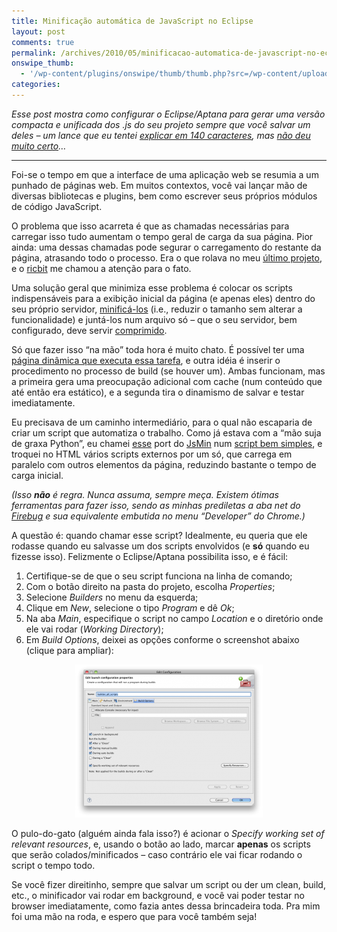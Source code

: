 ```yaml
---
title: Minificação automática de JavaScript no Eclipse
layout: post
comments: true
permalink: /archives/2010/05/minificacao-automatica-de-javascript-no-eclipse.html/
onswipe_thumb:
  - '/wp-content/plugins/onswipe/thumb/thumb.php?src=/wp-content/uploads/2010/05/builder.png&amp;w=600&amp;h=800&amp;zc=1&amp;q=75&amp;f=0'
categories:
---
```

*Esse post mostra como configurar o Eclipse/Aptana para gerar uma versão compacta e unificada dos .js do seu projeto sempre que você salvar um deles &#8211; um lance que eu tentei [explicar em 140 caracteres][1], mas [não deu muito certo][2]&#8230;*

<!--more-->

* * *

Foi-se o tempo em que a interface de uma aplicação web se resumia a um punhado de páginas web. Em muitos contextos, você vai lançar mão de diversas bibliotecas e plugins, bem como escrever seus próprios módulos de código JavaScript.

O problema que isso acarreta é que as chamadas necessárias para carregar isso tudo aumentam o tempo geral de carga da sua página. Pior ainda: uma dessas chamadas pode segurar o carregamento do restante da página, atrasando todo o processo. Era o que rolava no meu [último projeto][3], e o [ricbit][4] me chamou a atenção para o fato.

Uma solução geral que minimiza esse problema é colocar os scripts indispensáveis para a exibição inicial da página (e apenas eles) dentro do seu próprio servidor, [minificá-los][5] (i.e., reduzir o tamanho sem alterar a funcionalidade) e juntá-los num arquivo só &#8211; que o seu servidor, bem configurado, deve servir [comprimido][6].

Só que fazer isso &#8220;na mão&#8221; toda hora é muito chato. É possível ter uma [página dinâmica que executa essa tarefa][7], e outra idéia é inserir o procedimento no processo de build (se houver um). Ambas funcionam, mas a primeira gera uma preocupação adicional com cache (num conteúdo que até então era estático), e a segunda tira o dinamismo de salvar e testar imediatamente.

Eu precisava de um caminho intermediário, para o qual não escaparia de criar um script que automatiza o trabalho. Como já estava com a &#8220;mão suja de graxa Python&#8221;, eu chamei [esse][8] port do [JsMin][9] num [script bem simples][10], e troquei no HTML vários scripts externos por um só, que carrega em paralelo com outros elementos da página, reduzindo bastante o tempo de carga inicial.

*(Isso **não** é regra. Nunca assuma, sempre meça. Existem ótimas ferramentas para fazer isso, sendo as minhas prediletas a aba *net* do [Firebug][11] e sua equivalente embutida no menu &#8220;Developer&#8221; do Chrome.)*

A questão é: quando chamar esse script? Idealmente, eu queria que ele rodasse quando eu salvasse um dos scripts envolvidos (e **só** quando eu fizesse isso). Felizmente o Eclipse/Aptana possibilita isso, e é fácil:

1.  Certifique-se de que o seu script funciona na linha de comando;
2.  Com o botão direito na pasta do projeto, escolha *Properties*;
3.  Selecione *Builders* no menu da esquerda;
4.  Clique em *New*, selecione o tipo *Program* e dê *Ok*;
5.  Na aba *Main*, especifique o script no campo *Location* e o diretório onde ele vai rodar (*Working Directory*);
6.  Em *Build Options*, deixei as opções conforme o screenshot abaixo (clique para ampliar):

<p style="text-align: center;">
  <a href="/wp-content/uploads/2010/05/builder.png"><img class="size-medium wp-image-3984  aligncenter" title="Opções do Builder (clique para ampliar)" src="/wp-content/uploads/2010/05/builder-300x245.png" alt="Opções do Builder (clique para ampliar)" width="300" height="245" /></a>
</p>

O pulo-do-gato (alguém ainda fala isso?) é acionar o *Specify working set of relevant resources*, e, usando o botão ao lado, marcar **apenas** os scripts que serão colados/minificados &#8211; caso contrário ele vai ficar rodando o script o tempo todo.

Se você fizer direitinho, sempre que salvar um script ou der um clean, build, etc., o minificador vai rodar em background, e você vai poder testar no browser imediatamente, como fazia antes dessa brincadeira toda. Pra mim foi uma mão na roda, e espero que para você também seja!

 [1]: http://twitter.com/chesterbr/statuses/14963168347
 [2]: http://twitter.com/leomeloxp/statuses/14965109213
 [3]: http://cruzalinhas.com
 [4]: http://blog.ricbit.com/
 [5]: http://en.wikipedia.org/wiki/Minification_%28programming%29
 [6]: http://en.wikipedia.org/wiki/HTTP_compression
 [7]: http://www.ataraxia.com.br/posts/otimizacao-em-php-parte-1-minify
 [8]: http://stackoverflow.com/questions/1199470/combine-javascript-files-at-deployment-in-python/1905612#1905612
 [9]: http://www.crockford.com/javascript/jsmin.html
 [10]: https://github.com/chesterbr/cruzalinhas/blob/master/src/aux/build_all_scripts.py
 [11]: http://getfirebug.com/
